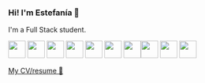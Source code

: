 ### Hi! I'm Estefanía 👋

I'm a Full Stack student. 

<p><img src="https://cdn.jsdelivr.net/gh/devicons/devicon/icons/html5/html5-original.svg" width="35px" /> <img src="https://cdn.jsdelivr.net/gh/devicons/devicon/icons/css3/css3-original.svg" width="35px" /> <img src="https://cdn.jsdelivr.net/gh/devicons/devicon/icons/sass/sass-original.svg" width="35px"/> <img src="https://cdn.jsdelivr.net/gh/devicons/devicon/icons/javascript/javascript-original.svg" width="35px"/> <img src="https://cdn.jsdelivr.net/gh/devicons/devicon/icons/nodejs/nodejs-original.svg" width="35px"/> <img src="https://cdn.jsdelivr.net/gh/devicons/devicon/icons/angularjs/angularjs-original.svg" width="35px"/> <img src="https://cdn.jsdelivr.net/gh/devicons/devicon/icons/react/react-original.svg" width="35px" /><img src="https://cdn.jsdelivr.net/gh/devicons/devicon/icons/mongodb/mongodb-original.svg" width="35px"/> <img src="https://cdn.jsdelivr.net/gh/devicons/devicon/icons/mysql/mysql-original.svg" width="35px"/> <img src="https://cdn.jsdelivr.net/gh/devicons/devicon/icons/docker/docker-plain-wordmark.svg" width="35px" /></p>

<a href="https://react-cv-estef108.vercel.app/"> My CV/resume :page_with_curl:</a>
